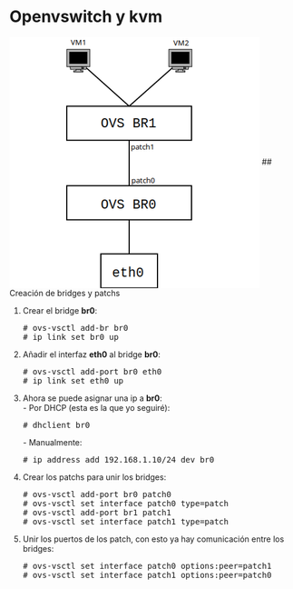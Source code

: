 # Openvswitch y kvm
<img align=center src=images/diagrama1.png border=0>
## Creación de bridges y patchs
<ol>
<li>Crear el bridge <b>br0</b>:</li>

<pre>
# ovs-vsctl add-br br0
# ip link set br0 up
</pre>
<li>Añadir el interfaz <b>eth0</b> al bridge <b>br0</b>:
<pre>
# ovs-vsctl add-port br0 eth0
# ip link set eth0 up
</pre>
<li>Ahora se puede asignar una ip a <b>br0</b>:</li>
- Por DHCP (esta es la que yo seguiré):
<pre>
# dhclient br0
</pre>
- Manualmente:
<pre>
# ip address add 192.168.1.10/24 dev br0
</pre>
<li>Crear los patchs para unir los bridges:</li>
<pre>
# ovs-vsctl add-port br0 patch0
# ovs-vsctl set interface patch0 type=patch
# ovs-vsctl add-port br1 patch1
# ovs-vsctl set interface patch1 type=patch
</pre>
<li>Unir los puertos de los patch, con esto ya hay comunicación entre los bridges:</li>
<pre>
# ovs-vsctl set interface patch0 options:peer=patch1 
# ovs-vsctl set interface patch1 options:peer=patch0 
</pre>
</ol>
